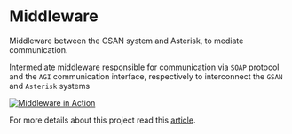 # Middleware
Middleware between the GSAN system and Asterisk, to mediate communication.

Intermediate middleware responsible for communication via `SOAP` protocol and the `AGI` communication interface,
respectively to interconnect the ``GSAN`` and ``Asterisk`` systems


[![Middleware in Action](https://img.youtube.com/vi/uJ64RK2m4G8/0.jpg)](https://www.youtube.com/watch?v=uJ64RK2m4G8)

For more details about this project read this [article](https://github.com/mbahiense/tcc_integration/blob/master/tcc.pdf).
